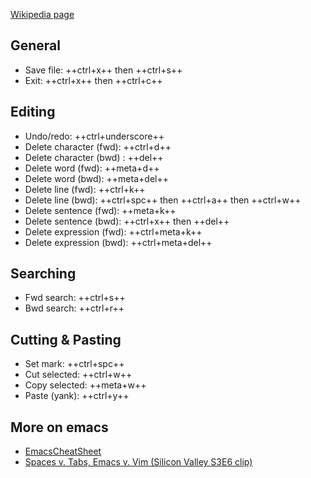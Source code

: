 [Wikipedia page](https://en.wikipedia.org/wiki/Emacs)

## General
- Save file: ++ctrl+x++ then ++ctrl+s++
- Exit: ++ctrl+x++ then ++ctrl+c++

## Editing
- Undo/redo: ++ctrl+underscore++
- Delete character (fwd): ++ctrl+d++
- Delete character (bwd) : ++del++
- Delete word (fwd): ++meta+d++
- Delete word (bwd): ++meta+del++
- Delete line (fwd): ++ctrl+k++
- Delete line (bwd): ++ctrl+spc++ then ++ctrl+a++ then ++ctrl+w++
- Delete sentence (fwd): ++meta+k++
- Delete sentence (bwd): ++ctrl+x++ then ++del++
- Delete expression (fwd): ++ctrl+meta+k++
- Delete expression (bwd): ++ctrl+meta+del++

## Searching
- Fwd search: ++ctrl+s++
- Bwd search: ++ctrl+r++

## Cutting & Pasting
- Set mark: ++ctrl+spc++
- Cut selected: ++ctrl+w++
- Copy selected: ++meta+w++
- Paste (yank): ++ctrl+y++

## More on emacs
- [EmacsCheatSheet](http://www.rgrjr.com/emacs/emacs_cheat.html)
- [Spaces v. Tabs, Emacs v. Vim (Silicon Valley S3E6 clip)](https://www.youtube.com/watch?v=SsoOG6ZeyUI)